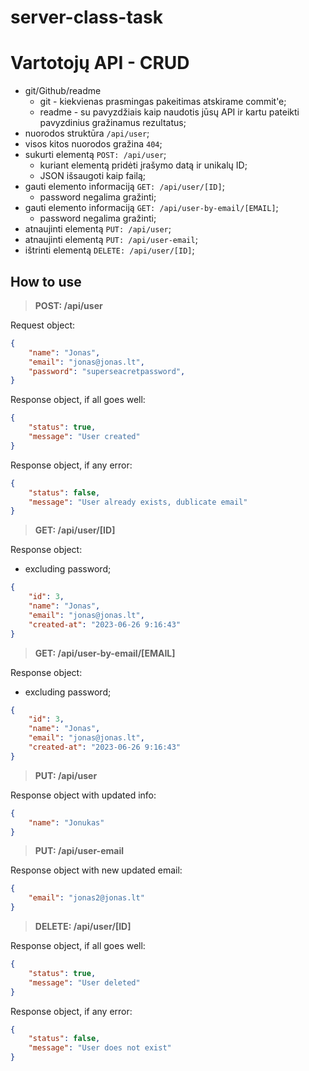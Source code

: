 # server-class-task

# Vartotojų API - CRUD

-   git/Github/readme
    -   git - kiekvienas prasmingas pakeitimas atskirame commit'e;
    -   readme - su pavyzdžiais kaip naudotis jūsų API ir kartu pateikti pavyzdinius gražinamus rezultatus;
-   nuorodos struktūra `/api/user`;
-   visos kitos nuorodos gražina `404`;
-   sukurti elementą `POST: /api/user`;
    -   kuriant elementą pridėti įrašymo datą ir unikalų ID;
    -   JSON išsaugoti kaip failą;
-   gauti elemento informaciją `GET: /api/user/[ID]`;
    -   password negalima gražinti;
-   gauti elemento informaciją `GET: /api/user-by-email/[EMAIL]`;
    -   password negalima gražinti;
-   atnaujinti elementą `PUT: /api/user`;
-   atnaujinti elementą `PUT: /api/user-email`;
-   ištrinti elementą `DELETE: /api/user/[ID]`;

## How to use

> **POST: /api/user**

Request object:

```json
{
    "name": "Jonas",
    "email": "jonas@jonas.lt",
    "password": "superseacretpassword",
}
```

Response object, if all goes well:

```json
{
    "status": true,
    "message": "User created"
}
```

Response object, if any error:

```json
{
    "status": false,
    "message": "User already exists, dublicate email"
}
```

> **GET: /api/user/[ID]**

Response object:

-   excluding password;

```json
{
    "id": 3,
    "name": "Jonas",
    "email": "jonas@jonas.lt",
    "created-at": "2023-06-26 9:16:43"
}
```

> **GET: /api/user-by-email/[EMAIL]**

Response object:

-   excluding password;

```json
{
    "id": 3,
    "name": "Jonas",
    "email": "jonas@jonas.lt",
    "created-at": "2023-06-26 9:16:43"
}
```

> **PUT: /api/user**

Response object with updated info:

```json
{
    "name": "Jonukas"
}
```

> **PUT: /api/user-email**

Response object with new updated email:

```json
{
    "email": "jonas2@jonas.lt"
}
```

> **DELETE: /api/user/[ID]**

Response object, if all goes well:

```json
{
    "status": true,
    "message": "User deleted"
}
```

Response object, if any error:

```json
{
    "status": false,
    "message": "User does not exist"
}
```
